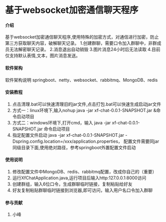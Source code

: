 # 基于websocket加密通信聊天程序

#### 介绍
基于websocket加密通信聊天程序,使用特殊的加密方式，对通信进行加密，防止第三方获取聊天内容，破解聊天记录。
1.创建群聊，需要口令加入群聊中，非群成员无法解密聊天记录。
2.消息退出自动销毁
3.图片消息24小时后无法读取
4.目前仅支持默认表情,文本，图片消息发送。



#### 软件架构
软件架构说明
springboot、netty、websocket、rabbitmq、MongoDB、redis


#### 安装教程

1.  点击清理.bat可以快速清理旧的jar文件,点击打包.bat可以快速生成启动jar文件
2.  方式一：linux环境下,输入nohup java -jar xf-chat-0.0.1-SNAPSHOT.jar &命令启动项目
3.  方式二：windows环境下,打开cmd，输入 java -jar xf-chat-0.0.1-SNAPSHOT.jar 命令启动项目
4.  指定配置文件启动 java -jar xf-chat-0.0.1-SNAPSHOT.jar -Dspring.config.location=/xxx/application.properties，
    配置文件需要同jar同级目录下面,使用绝对路径，参考springboot外置配置文件启动

#### 使用说明
1.  修改配置文件中MongoDB、redis、rabbitmq配置，改成你自己的（重要）
2.  运行XfChatApplication.java,运行项目后输入http:127.0.0.1:8000访问
3.  创建群组，输入6位口令，生成群聊临时链接，复制粘贴给好友
4.  好友复制粘贴群聊临时链接到浏览器,即可访问，输入用户名口令加入群聊

#### 参与贡献

1.  小峰

